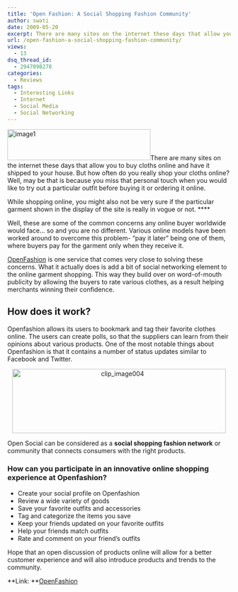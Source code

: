 ```yaml
---
title: 'Open Fashion: A Social Shopping Fashion Community'
author: swati
date: 2009-05-20
excerpt: There are many sites on the internet these days that allow you to buy cloths online and have it shipped to your house. But how often do you really shop your cloths online? Well, may be that is because you miss that personal touch when you would like to try out a particular outfit before buying it or ordering it online.
url: /open-fashion-a-social-shopping-fashion-community/
views:
  - 13
dsq_thread_id:
  - 2947098278
categories:
  - Reviews
tags:
  - Interesting Links
  - Internet
  - Social Media
  - Social Networking
---
```

<img class="size-full wp-image-9000 alignright" src="http://cdn.devilsworkshop.org/files/2009/05/image120.jpg" alt="image1" width="323" height="70" />There are many sites on the internet these days that allow you to buy cloths online and have it shipped to your house. But how often do you really shop your cloths online? Well, may be that is because you miss that personal touch when you would like to try out a particular outfit before buying it or ordering it online.

While shopping online, you might also not be very sure if the particular garment shown in the display of the site is really in vogue or not. ****

Well, these are some of the common concerns any online buyer worldwide would face… so and you are no different. Various online models have been worked around to overcome this problem- “pay it later” being one of them, where buyers pay for the garment only when they receive it.

<a href="http://www.openfashion.com/" onclick="_gaq.push(['_trackEvent', 'outbound-article', 'http://www.openfashion.com/', 'OpenFashion']);" >OpenFashion</a> is one service that comes very close to solving these concerns. What it actually does is add a bit of social networking element to the online garment shopping. This way they build over on word-of-mouth publicity by allowing the buyers to rate various clothes, as a result helping merchants winning their confidence.

## How does it work?

Openfashion allows its users to bookmark and tag their favorite clothes online. The users can create polls, so that the suppliers can learn from their opinions about various products. One of the most notable things about Openfashion is that it contains a number of status updates similar to Facebook and Twitter.

<p style="text-align: center">
  <img class="aligncenter" style="border: 0pt none" src="http://cdn.devilsworkshop.org/files/2009/05/clip-image00430.jpg" border="0" alt="clip_image004" width="482" height="145" />
</p>

Open Social can be considered as a **social shopping fashion network** or community that connects consumers with the right products.

### How can you participate in an innovative online shopping experience at Openfashion?

  * Create your social profile on Openfashion
  * Review a wide variety of goods
  * Save your favorite outfits and accessories
  * Tag and categorize the items you save
  * Keep your friends updated on your favorite outfits
  * Help your friends match outfits
  * Rate and comment on your friend&#8217;s outfits

Hope that an open discussion of products online will allow for a better customer experience and will also introduce products and trends to the community.

**Link: **<a href="http://www.openfashion.com/" onclick="_gaq.push(['_trackEvent', 'outbound-article', 'http://www.openfashion.com/', 'OpenFashion']);" >OpenFashion</a>
